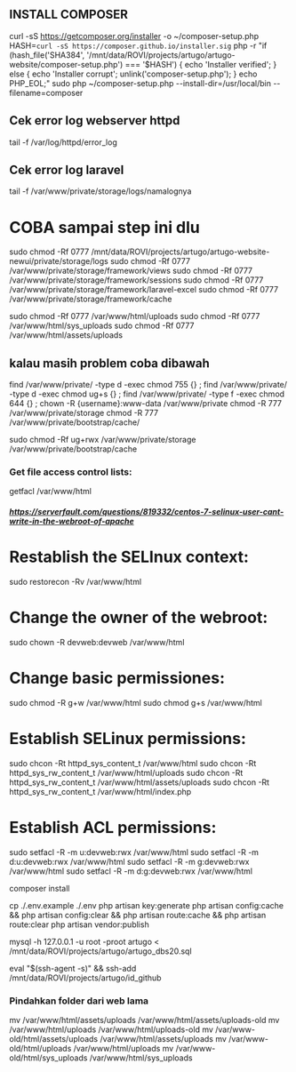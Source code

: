 ## INSTALL COMPOSER
curl -sS https://getcomposer.org/installer -o ~/composer-setup.php
HASH=`curl -sS https://composer.github.io/installer.sig`
php -r "if (hash_file('SHA384', '/mnt/data/ROVI/projects/artugo/artugo-website/composer-setup.php') === '$HASH') { echo 'Installer verified'; } else { echo 'Installer corrupt'; unlink('composer-setup.php'); } echo PHP_EOL;"
sudo php ~/composer-setup.php --install-dir=/usr/local/bin --filename=composer

## Cek error log webserver httpd
tail -f /var/log/httpd/error_log


## Cek error log laravel
tail -f /var/www/private/storage/logs/namalognya



<!-- sudo ln -s /mnt/data/ROVI/projects/artugo/artugo-website/ /var/www/artugo-website -->

# COBA sampai step ini dlu
sudo chmod -Rf 0777 /mnt/data/ROVI/projects/artugo/artugo-website-newui/private/storage/logs
sudo chmod -Rf 0777 /var/www/private/storage/framework/views
sudo chmod -Rf 0777 /var/www/private/storage/framework/sessions
sudo chmod -Rf 0777 /var/www/private/storage/framework/laravel-excel
sudo chmod -Rf 0777 /var/www/private/storage/framework/cache

sudo chmod -Rf 0777 /var/www/html/uploads
sudo chmod -Rf 0777 /var/www/html/sys_uploads
sudo chmod -Rf 0777 /var/www/html/assets/uploads
## kalau masih problem coba dibawah


find /var/www/private/ -type d -exec chmod 755 {} ;
find /var/www/private/ -type d -exec chmod ug+s {} ;
find /var/www/private/ -type f -exec chmod 644 {} ;
chown -R {username}:www-data /var/www/private
chmod -R 777 /var/www/private/storage
chmod -R 777 /var/www/private/bootstrap/cache/

sudo chmod -Rf ug+rwx /var/www/private/storage /var/www/private/bootstrap/cache



### Get file access control lists:
getfacl /var/www/html

##### https://serverfault.com/questions/819332/centos-7-selinux-user-cant-write-in-the-webroot-of-apache
# Restablish the SELInux context:
sudo restorecon -Rv /var/www/html
# Change the owner of the webroot:
sudo chown -R devweb:devweb /var/www/html
# Change basic permissiones:
sudo chmod -R g+w /var/www/html
sudo chmod g+s /var/www/html
# Establish SELinux permissions:
sudo chcon -Rt httpd_sys_content_t /var/www/html
sudo chcon -Rt httpd_sys_rw_content_t /var/www/html/uploads
sudo chcon -Rt httpd_sys_rw_content_t /var/www/html/assets/uploads
sudo chcon -Rt httpd_sys_rw_content_t /var/www/html/index.php
# Establish ACL permissions:
sudo setfacl -R -m u:devweb:rwx /var/www/html
sudo setfacl -R -m d:u:devweb:rwx /var/www/html
sudo setfacl -R -m g:devweb:rwx /var/www/html
sudo setfacl -R -m d:g:devweb:rwx /var/www/html


composer install

cp ./.env.example ./.env
php artisan key:generate
php artisan config:cache && php artisan config:clear && php artisan route:cache && php artisan route:clear
php artisan vendor:publish




mysql -h 127.0.0.1 -u root -proot artugo < /mnt/data/ROVI/projects/artugo/artugo_dbs20.sql





eval "$(ssh-agent -s)" && ssh-add /mnt/data/ROVI/projects/artugo/id_github




### Pindahkan folder dari web lama
mv /var/www/html/assets/uploads /var/www/html/assets/uploads-old
mv /var/www/html/uploads /var/www/html/uploads-old
mv /var/www-old/html/assets/uploads /var/www/html/assets/uploads
mv /var/www-old/html/uploads /var/www/html/uploads
mv /var/www-old/html/sys_uploads /var/www/html/sys_uploads